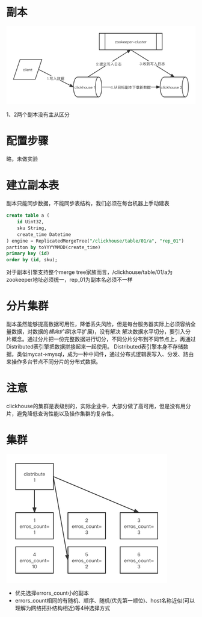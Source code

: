 # 副本
![副本写入流程](1.png)

1、2两个副本没有主从区分

# 配置步骤
略，未做实验

# 建立副本表

副本只能同步数据，不能同步表结构，我们必须在每台机器上手动建表
```sql
create table a (
    id Uint32,
    sku String,
    create_time Datetime
) engine = ReplicatedMergeTree("/clickhouse/table/01/a", "rep_01")
partiton by toYYYYMMDD(create_time)
primary key (id)
order by (id, sku);
```
对于副本引擎支持整个merge tree家族而言，/clickhouse/table/01/a为zookeeper地址必须统一，rep_01为副本名必须不一样

# 分片集群
副本虽然能够提高数据可用性，降低丢失风险，但是每台服务器实际上必须容纳全量数据，对数据的*横向扩容*(水平扩展)，没有解决
解决数据水平切分，要引入分片概念。通过分片把一份完整数据进行切分，不同分片分布到不同节点上，再通过Distributed表引擎把数据拼接起来一起使用。
Distributed表引擎本身不存储数据，类似mycat->mysql，成为一种中间件，通过分布式逻辑表写入、分发、路由来操作多台节点不同分片的分布式数据。

# 注意
clickhouse的集群是表级别的，实际企业中，大部分做了高可用，但是没有用分片，避免降低查询性能以及操作集群的复杂性。

# 集群
![集群读取流程](2.png)
- 优先选择errors_count小的副本
- errors_count相同的有随机、顺序、随机(优先第一顺位)、host名称近似(可以理解为网络拓扑结构相近)等4种选择方式